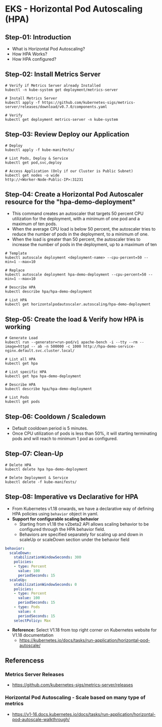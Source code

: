 # EKS - Horizontal Pod Autoscaling (HPA)

## Step-01: Introduction
- What is Horizontal Pod Autoscaling?
- How HPA Works?
- How HPA configured?

## Step-02: Install Metrics Server
```
# Verify if Metrics Server already Installed
kubectl -n kube-system get deployment/metrics-server

# Install Metrics Server
kubectl apply -f https://github.com/kubernetes-sigs/metrics-server/releases/download/v0.7.0/components.yaml

# Verify
kubectl get deployment metrics-server -n kube-system
```

## Step-03: Review Deploy our Application
```
# Deploy
kubectl apply -f kube-manifests/

# List Pods, Deploy & Service
kubectl get pod,svc,deploy

# Access Application (Only if our Cluster is Public Subnet)
kubectl get nodes -o wide
http://<Worker-Node-Public-IP>:31231
```

## Step-04: Create a Horizontal Pod Autoscaler resource for the "hpa-demo-deployment" 
- This command creates an autoscaler that targets 50 percent CPU utilization for the deployment, with a minimum of one pod and a maximum of ten pods. 
- When the average CPU load is below 50 percent, the autoscaler tries to reduce the number of pods in the deployment, to a minimum of one. 
- When the load is greater than 50 percent, the autoscaler tries to increase the number of pods in the deployment, up to a maximum of ten
```
# Template
kubectl autoscale deployment <deployment-name> --cpu-percent=50 --min=1 --max=10

# Replace
kubectl autoscale deployment hpa-demo-deployment --cpu-percent=50 --min=1 --max=10

# Describe HPA
kubectl describe hpa/hpa-demo-deployment 

# List HPA
kubectl get horizontalpodautoscaler.autoscaling/hpa-demo-deployment 
```

## Step-05: Create the load & Verify how HPA is working
```
# Generate Load
kubectl run --generator=run-pod/v1 apache-bench -i --tty --rm --image=httpd -- ab -n 500000 -c 1000 http://hpa-demo-service-nginx.default.svc.cluster.local/ 

# List all HPA
kubectl get hpa

# List specific HPA
kubectl get hpa hpa-demo-deployment 

# Describe HPA
kubectl describe hpa/hpa-demo-deployment 

# List Pods
kubectl get pods
```

## Step-06: Cooldown / Scaledown
- Default cooldown period is 5 minutes. 
- Once CPU utilization of pods is less than 50%, it will starting terminating pods and will reach to minimum 1 pod as configured.


## Step-07: Clean-Up
```
# Delete HPA
kubectl delete hpa hpa-demo-deployment

# Delete Deployment & Service
kubectl delete -f kube-manifests/ 
```

## Step-08: Imperative vs Declarative for HPA
- From Kubernetes v1.18 onwards, we have a declarative way of defining HPA policies using `behavior` object in yaml.
- **Support for configurable scaling behavior**
  - Starting from v1.18 the v2beta2 API allows scaling behavior to be configured through the HPA behavior field. 
  - Behaviors are specified separately for scaling up and down in scaleUp or scaleDown section under the behavior field
```yml
behavior:
  scaleDown:
    stabilizationWindowSeconds: 300
    policies:
    - type: Percent
      value: 100
      periodSeconds: 15
  scaleUp:
    stabilizationWindowSeconds: 0
    policies:
    - type: Percent
      value: 100
      periodSeconds: 15
    - type: Pods
      value: 4
      periodSeconds: 15
    selectPolicy: Max
```
- **Reference:** Select V1.18 from top right corner on Kubernetes website for V1.18 documentation
  -  https://kubernetes.io/docs/tasks/run-application/horizontal-pod-autoscale/



## Referencess
### Metrics Server Releases
- https://github.com/kubernetes-sigs/metrics-server/releases

### Horizontal Pod Autoscaling - Scale based on many type of metrics
- https://v1-16.docs.kubernetes.io/docs/tasks/run-application/horizontal-pod-autoscale-walkthrough/
